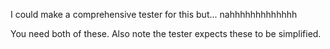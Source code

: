 I could make a comprehensive tester for this but... nahhhhhhhhhhhhh

You need both of these.  Also note the tester expects these to be simplified.
